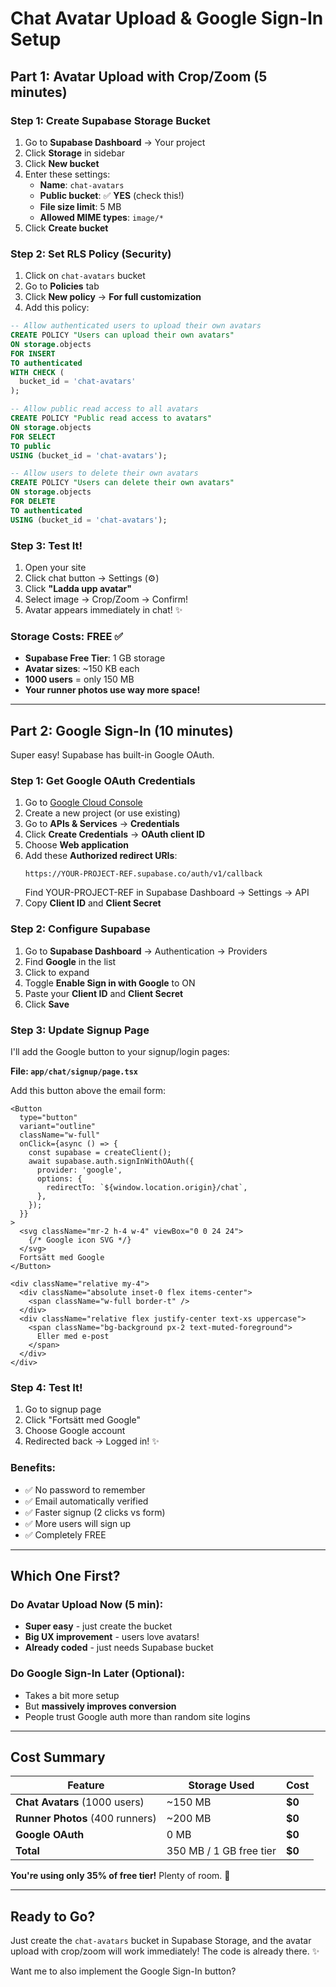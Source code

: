 # Chat Avatar Upload & Google Sign-In Setup

## Part 1: Avatar Upload with Crop/Zoom (5 minutes)

### Step 1: Create Supabase Storage Bucket

1. Go to **Supabase Dashboard** → Your project
2. Click **Storage** in sidebar
3. Click **New bucket**
4. Enter these settings:
   - **Name**: `chat-avatars`
   - **Public bucket**: ✅ **YES** (check this!)
   - **File size limit**: 5 MB
   - **Allowed MIME types**: `image/*`
5. Click **Create bucket**

### Step 2: Set RLS Policy (Security)

1. Click on `chat-avatars` bucket
2. Go to **Policies** tab
3. Click **New policy** → **For full customization**
4. Add this policy:

```sql
-- Allow authenticated users to upload their own avatars
CREATE POLICY "Users can upload their own avatars"
ON storage.objects
FOR INSERT
TO authenticated
WITH CHECK (
  bucket_id = 'chat-avatars'
);

-- Allow public read access to all avatars
CREATE POLICY "Public read access to avatars"
ON storage.objects
FOR SELECT
TO public
USING (bucket_id = 'chat-avatars');

-- Allow users to delete their own avatars
CREATE POLICY "Users can delete their own avatars"
ON storage.objects
FOR DELETE
TO authenticated
USING (bucket_id = 'chat-avatars');
```

### Step 3: Test It!

1. Open your site
2. Click chat button → Settings (⚙️)
3. Click **"Ladda upp avatar"**
4. Select image → Crop/Zoom → Confirm!
5. Avatar appears immediately in chat! ✨

### Storage Costs: **FREE** ✅
- **Supabase Free Tier**: 1 GB storage
- **Avatar sizes**: ~150 KB each
- **1000 users** = only 150 MB
- **Your runner photos use way more space!**

---

## Part 2: Google Sign-In (10 minutes)

Super easy! Supabase has built-in Google OAuth.

### Step 1: Get Google OAuth Credentials

1. Go to [Google Cloud Console](https://console.cloud.google.com/)
2. Create a new project (or use existing)
3. Go to **APIs & Services** → **Credentials**
4. Click **Create Credentials** → **OAuth client ID**
5. Choose **Web application**
6. Add these **Authorized redirect URIs**:
   ```
   https://YOUR-PROJECT-REF.supabase.co/auth/v1/callback
   ```
   Find YOUR-PROJECT-REF in Supabase Dashboard → Settings → API
7. Copy **Client ID** and **Client Secret**

### Step 2: Configure Supabase

1. Go to **Supabase Dashboard** → Authentication → Providers
2. Find **Google** in the list
3. Click to expand
4. Toggle **Enable Sign in with Google** to ON
5. Paste your **Client ID** and **Client Secret**
6. Click **Save**

### Step 3: Update Signup Page

I'll add the Google button to your signup/login pages:

**File: `app/chat/signup/page.tsx`**

Add this button above the email form:

```tsx
<Button
  type="button"
  variant="outline"
  className="w-full"
  onClick={async () => {
    const supabase = createClient();
    await supabase.auth.signInWithOAuth({
      provider: 'google',
      options: {
        redirectTo: `${window.location.origin}/chat`,
      },
    });
  }}
>
  <svg className="mr-2 h-4 w-4" viewBox="0 0 24 24">
    {/* Google icon SVG */}
  </svg>
  Fortsätt med Google
</Button>

<div className="relative my-4">
  <div className="absolute inset-0 flex items-center">
    <span className="w-full border-t" />
  </div>
  <div className="relative flex justify-center text-xs uppercase">
    <span className="bg-background px-2 text-muted-foreground">
      Eller med e-post
    </span>
  </div>
</div>
```

### Step 4: Test It!

1. Go to signup page
2. Click "Fortsätt med Google"
3. Choose Google account
4. Redirected back → Logged in! ✨

### Benefits:
- ✅ No password to remember
- ✅ Email automatically verified
- ✅ Faster signup (2 clicks vs form)
- ✅ More users will sign up
- ✅ Completely FREE

---

## Which One First?

### Do Avatar Upload Now (5 min):
- **Super easy** - just create the bucket
- **Big UX improvement** - users love avatars!
- **Already coded** - just needs Supabase bucket

### Do Google Sign-In Later (Optional):
- Takes a bit more setup
- But **massively improves conversion**
- People trust Google auth more than random site logins

---

## Cost Summary

| Feature | Storage Used | Cost |
|---------|--------------|------|
| **Chat Avatars** (1000 users) | ~150 MB | **$0** |
| **Runner Photos** (400 runners) | ~200 MB | **$0** |
| **Google OAuth** | 0 MB | **$0** |
| **Total** | 350 MB / 1 GB free tier | **$0** |

**You're using only 35% of free tier!** Plenty of room. 🎉

---

## Ready to Go?

Just create the `chat-avatars` bucket in Supabase Storage, and the avatar upload with crop/zoom will work immediately! The code is already there. ✨

Want me to also implement the Google Sign-In button?





